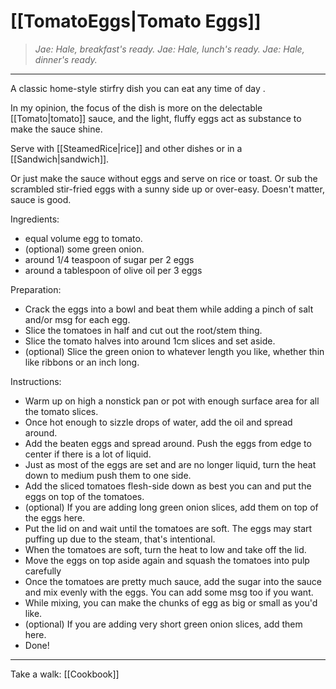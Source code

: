 # [[TomatoEggs|Tomato Eggs]]
>*Jae: Hale, breakfast's ready.
>Jae: Hale, lunch's ready.
>Jae: Hale, dinner's ready.*
---
A classic home-style stirfry dish you can eat any time of day .

In my opinion, the focus of the dish is more on the delectable [[Tomato|tomato]] sauce, and the light, fluffy eggs act as substance to make the sauce shine.

Serve with [[SteamedRice|rice]] and other dishes or in a [[Sandwich|sandwich]]. 

Or just make the sauce without eggs and serve on rice or toast. Or sub the scrambled stir-fried eggs with a sunny side up or over-easy. Doesn't matter, sauce is good.

Ingredients:
- equal volume egg to tomato.
- (optional) some green onion.
- around 1/4 teaspoon of sugar per 2 eggs
- around a tablespoon of olive oil per 3 eggs

Preparation:
- Crack the eggs into a bowl and beat them while adding a pinch of salt and/or msg for each egg.
- Slice the tomatoes in half and cut out the root/stem thing.
- Slice the tomato halves into around 1cm slices and set aside.
- (optional) Slice the green onion to whatever length you like, whether thin like ribbons or an inch long.

Instructions:
- Warm up on high a nonstick pan or pot with enough surface area for all the tomato slices.
- Once hot enough to sizzle drops of water, add the oil and spread around.
- Add the beaten eggs and spread around. Push the eggs from edge to center if there is a lot of liquid.
- Just as most of the eggs are set and are no longer liquid, turn the heat down to medium push them to one side.
- Add the sliced tomatoes flesh-side down as best you can and put the eggs on top of the tomatoes. 
- (optional) If you are adding long green onion slices, add them on top of the eggs here.
- Put the lid on and wait until the tomatoes are soft. The eggs may start puffing up due to the steam, that's intentional.
- When the tomatoes are soft, turn the heat to low and take off the lid.
- Move the eggs on top aside again and squash the tomatoes into pulp carefully
- Once the tomatoes are pretty much sauce, add the sugar into the sauce and mix evenly with the eggs. You can add some msg too if you want.
- While mixing, you can make the chunks of egg as big or small as you'd like. 
- (optional) If you are adding very short green onion slices, add them here.
- Done!

---

Take a walk: [[Cookbook]]